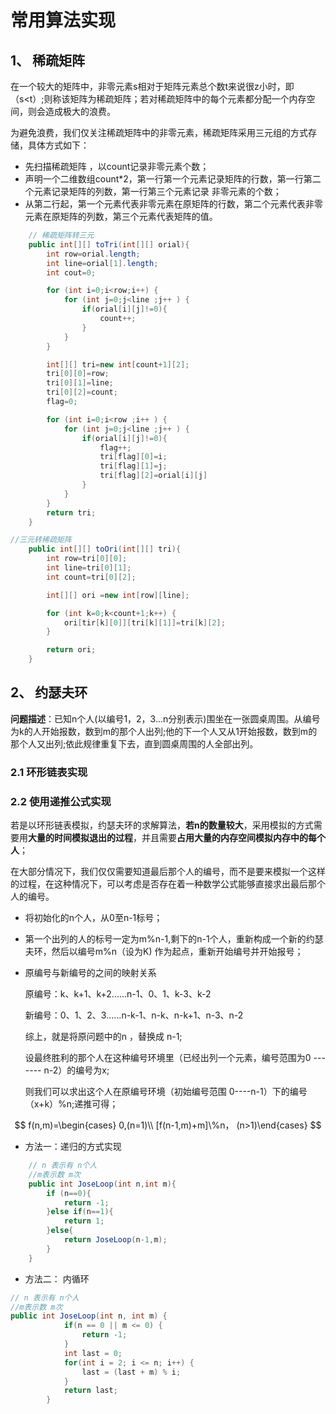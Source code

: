 

# 常用算法实现

## 1、 稀疏矩阵

​	在一个较大的矩阵中，非零元素s相对于矩阵元素总个数t来说很z小时，即（s<t）;则称该矩阵为稀疏矩阵；若对稀疏矩阵中的每个元素都分配一个内存空间，则会造成极大的浪费。

​	为避免浪费，我们仅关注稀疏矩阵中的非零元素，稀疏矩阵采用三元组的方式存储，具体方式如下：

- 先扫描稀疏矩阵 ，以count记录非零元素个数；
- 声明一个二维数组count*2，第一行第一个元素记录矩阵的行数，第一行第二个元素记录矩阵的列数，第一行第三个元素记录 非零元素的个数；
- 从第二行起，第一个元素代表非零元素在原矩阵的行数，第二个元素代表非零元素在原矩阵的列数，第三个元素代表矩阵的值。 

```java
	// 稀疏矩阵转三元
	public int[][] toTri(int[][] orial){
		int row=orial.length;
		int line=orial[1].length;
		int cout=0;

		for (int i=0;i<row;i++) {
			for (int j=0;j<line ;j++ ) {
				if(orial[i][j]!=0){
					count++;
				}
			}
		}

		int[][] tri=new int[count+1][2];
		tri[0][0]=row;
		tri[0][1]=line;
		tri[0][2]=count;
		flag=0;

		for (int i=0;i<row ;i++ ) {
			for (int j=0;j<line ;j++ ) {
				if(orial[i][j]!=0){
					flag++;
					tri[flag][0]=i;
					tri[flag][1]=j;
					tri[flag][2]=orial[i][j]
				}
			}
		}
		return tri;
	}
```


```java
//三元转稀疏矩阵
	public int[][] toOri(int[][] tri){
		int row=tri[0][0];
		int line=tri[0][1];
		int count=tri[0][2];

		int[][] ori =new int[row][line];

		for (int k=0;k<count+1;k++) {
			ori[tir[k][0]][tri[k][1]]=tri[k][2];
		}

		return ori;
	}

```



## 2、 约瑟夫环

​	**问题描述**：已知n个人(以编号1，2，3...n分别表示)围坐在一张圆桌周围。从编号为k的人开始报数，数到m的那个人出列;他的下一个人又从1开始报数，数到m的那个人又出列;依此规律重复下去，直到圆桌周围的人全部出列。

### 2.1 环形链表实现

### 2.2 使用递推公式实现

​	若是以环形链表模拟，约瑟夫环的求解算法，**若n的数量较大**，采用模拟的方式需要用**大量的时间模拟退出的过程**，并且需要**占用大量的内存空间模拟内存中的每个人**；

​	在大部分情况下，我们仅仅需要知道最后那个人的编号，而不是要来模拟一个这样的过程，在这种情况下，可以考虑是否存在着一种数学公式能够直接求出最后那个人的编号。

 - 将初始化的n个人，从0至n-1标号；

 - 第一个出列的人的标号一定为m%n-1,剩下的n-1个人，重新构成一个新的约瑟夫环，然后以编号m%n（设为K) 作为起点，重新开始编号并开始报号；

 - 原编号与新编号的之间的映射关系

   原编号：k、k+1、k+2......n-1、0、1、k-3、k-2

   新编号：0、1、2、3......n-k-1、n-k、n-k+1、n-3、n-2

   综上，就是将原问题中的n ，替换成 n-1;

   设最终胜利的那个人在这种编号环境里（已经出列一个元素，编号范围为0 ------- n-2）的编号为x;

   则我们可以求出这个人在原编号环境（初始编号范围 0----n-1）下的编号（x+k）%n;递推可得；

$$
f(n,m)=\begin{cases} 0,(n=1)\\ [f(n-1,m)+m]\%n， (n>1)\end{cases}
$$



- 方法一：递归的方式实现

```java
	// n 表示有 n个人
	//m表示数 m次
	public int JoseLoop(int n,int m){
		if (n==0){
			return -1;
		}else if(n==1){
			return 1;
		}else{
			return JoseLoop(n-1,m);
		}
	}

```

- 方法二： 内循环

```java
// n 表示有 n个人
//m表示数 m次
public int JoseLoop(int n, int m) {
	        if(n == 0 || m <= 0) {
	            return -1;
	        }
	        int last = 0;
	        for(int i = 2; i <= n; i++) {
	            last = (last + m) % i;
	        }
	        return last;
	    }
```





